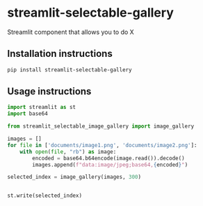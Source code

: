 # streamlit-selectable-gallery

Streamlit component that allows you to do X

## Installation instructions

```sh
pip install streamlit-selectable-gallery
```

## Usage instructions

```python
import streamlit as st
import base64

from streamlit_selectable_image_gallery import image_gallery

images = []
for file in ['documents/image1.png', 'documents/image2.png']:
    with open(file, "rb") as image:
        encoded = base64.b64encode(image.read()).decode()
        images.append(f"data:image/jpeg;base64,{encoded}")

selected_index = image_gallery(images, 300)


st.write(selected_index)
```